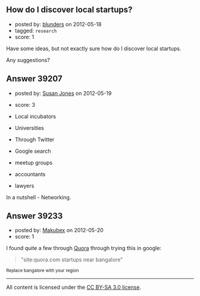## How do I discover local startups?

- posted by: [blunders](https://stackexchange.com/users/-1/4764-blunders) on 2012-05-18
- tagged: `research`
- score: 1

Have some ideas, but not exactly sure how do I discover local startups.

Any suggestions?



## Answer 39207

- posted by: [Susan Jones](https://stackexchange.com/users/-1/2737-susan-jones) on 2012-05-19
- score: 3

 - Local incubators 
 - Universities 
 - Through Twitter 
 - Google search 
 - meetup groups
 - accountants
 - lawyers

In a nutshell - Networking. 


## Answer 39233

- posted by: [Makubex](https://stackexchange.com/users/-1/18033-makubex) on 2012-05-20
- score: 1

<p>I found quite a few through <a href="http://www.quora.com/" rel="nofollow">Quora</a> through trying this in google:</p>

<blockquote>
  <p>"site:quora.com startups near bangalore" </p>
</blockquote>

<p><sub>Replace bangalore with your region</sub></p>




---

All content is licensed under the [CC BY-SA 3.0 license](https://creativecommons.org/licenses/by-sa/3.0/).

